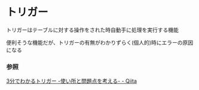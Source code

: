 # トリガー

トリガーはテーブルに対する操作をされた時自動手に処理を実行する機能

便利そうな機能だが、トリガーの有無がわかりずらく(個人的)時にエラーの原因になる

### 参照

[3分でわかるトリガー \-使い所と問題点を考える\- \- Qiita](https://qiita.com/wanko5296/items/fa3620c48196acbd3ab6)